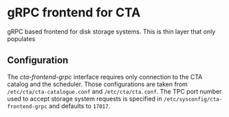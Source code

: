 # gRPC frontend for  CTA

gRPC based frontend for disk storage systems. This is thin layer that only populates

## Configuration

The  _cta-frontend-grpc_ interface requires only connection to the CTA catalog
and the scheduler. Those configurations are taken from `/etc/cta/cta-catalogue.conf` and
`/etc/cta/cta.conf`. The TPC port number used to accept storage system requests is specified
in `/etc/sysconfig/cta-frontend-grpc` and defaults to `17017`.
